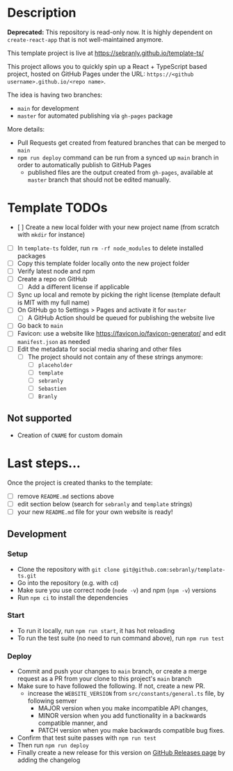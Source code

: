 # Description

**Deprecated:** This repository is read-only now. It is highly dependent on `create-react-app` that is not well-maintained anymore. 

This template project is live at https://sebranly.github.io/template-ts/

This project allows you to quickly spin up a React + TypeScript based project, hosted on GitHub Pages under the URL: `https://<github username>.github.io/<repo name>`.

The idea is having two branches:

- `main` for development
- `master` for automated publishing via `gh-pages` package

More details:

- Pull Requests get created from featured branches that can be merged to `main`
- `npm run deploy` command can be run from a synced up `main` branch in order to automatically publish to GitHub Pages
  - published files are the output created from `gh-pages`, available at `master` branch that should not be edited manually.

# Template TODOs

- [ ] Create a new local folder with your new project name (from scratch with `mkdir` for instance)
- [ ] In `template-ts` folder, run `rm -rf node_modules` to delete installed packages
- [ ] Copy this template folder locally onto the new project folder
- [ ] Verify latest node and npm
- [ ] Create a repo on GitHub
  - [ ] Add a different license if applicable
- [ ] Sync up local and remote by picking the right license (template default is MIT with my full name)
- [ ] On GitHub go to Settings > Pages and activate it for `master`
  - [ ] A GitHub Action should be queued for publishing the website live
- [ ] Go back to `main`
- [ ] Favicon: use a website like https://favicon.io/favicon-generator/ and edit `manifest.json` as needed
- [ ] Edit the metadata for social media sharing and other files
  - [ ] The project should not contain any of these strings anymore:
    - [ ] `placeholder`
    - [ ] `template`
    - [ ] `sebranly`
    - [ ] `Sebastien`
    - [ ] `Branly`

## Not supported

- Creation of `CNAME` for custom domain

# Last steps...

Once the project is created thanks to the template:

- [ ] remove `README.md` sections above
- [ ] edit section below (search for `sebranly` and `template` strings)
- [ ] your new `README.md` file for your own website is ready!

## Development

### Setup

- Clone the repository with `git clone git@github.com:sebranly/template-ts.git`
- Go into the repository (e.g. with `cd`)
- Make sure you use correct node (`node -v`) and npm (`npm -v`) versions
- Run `npm ci` to install the dependencies

### Start

- To run it locally, run `npm run start`, it has hot reloading
- To run the test suite (no need to run command above), run `npm run test`

### Deploy

- Commit and push your changes to `main` branch, or create a merge request as a PR from your clone to this project's `main` branch
- Make sure to have followed the following. If not, create a new PR.
  - increase the `WEBSITE_VERSION` from `src/constants/general.ts` file, by following semver
    - MAJOR version when you make incompatible API changes,
    - MINOR version when you add functionality in a backwards compatible manner, and
    - PATCH version when you make backwards compatible bug fixes.
- Confirm that test suite passes with `npm run test`
- Then run `npm run deploy`
- Finally create a new release for this version on [GitHub Releases page](https://github.com/sebranly/template-ts/releases) by adding the changelog
